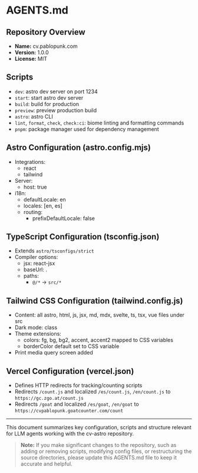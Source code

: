 # AGENTS.md

## Repository Overview

- **Name:** cv.pablopunk.com
- **Version:** 1.0.0
- **License:** MIT

## Scripts

- `dev`: astro dev server on port 1234
- `start`: start astro dev server
- `build`: build for production
- `preview`: preview production build
- `astro`: astro CLI
- `lint`, `format`, `check`, `check:ci`: biome linting and formatting commands
- `pnpm`: package manager used for dependency management

## Astro Configuration (astro.config.mjs)

- Integrations:
  - react
  - tailwind
- Server:
  - host: true
- i18n:
  - defaultLocale: en
  - locales: [en, es]
  - routing:
    - prefixDefaultLocale: false

## TypeScript Configuration (tsconfig.json)

- Extends `astro/tsconfigs/strict`
- Compiler options:
  - jsx: react-jsx
  - baseUrl: .
  - paths:
    - `@/*` -> `src/*`

## Tailwind CSS Configuration (tailwind.config.js)

- Content: all astro, html, js, jsx, md, mdx, svelte, ts, tsx, vue files under src
- Dark mode: class
- Theme extensions:
  - colors: fg, bg, bg2, accent, accent2 mapped to CSS variables
  - borderColor default set to CSS variable
- Print media query screen added


## Vercel Configuration (vercel.json)

- Defines HTTP redirects for tracking/counting scripts
- Redirects `/count.js` and localized `/es/count.js`, `/en/count.js` to `https://gc.zgo.at/count.js`
- Redirects `/goat` and localized `/es/goat`, `/en/goat` to `https://cvpablopunk.goatcounter.com/count`



---
This document summarizes key configuration, scripts and structure relevant for LLM agents working with the cv-astro repository.

> **Note:** If you make significant changes to the repository, such as adding or removing scripts, modifying config files, or restructuring the source directories, please update this AGENTS.md file to keep it accurate and helpful.
